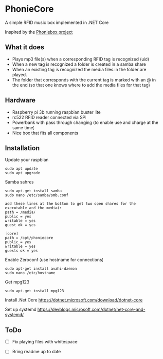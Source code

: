 # PhonieCore
A simple RFID music box implemented in .NET Core

Inspired by the [Phoniebox project](http://phoniebox.de)

## What it does
- Plays mp3 file(s) when a corresponding RFID tag is recognized (uid)
- When a new tag is recognized a folder is created in a samba share
- When an existing tag is recognized the media files in the folder are played. 
- The folder that corresponds with the current tag is marked with an @ in the end (so that one knows where to add the media files for that tag)

## Hardware
- Raspberry pi 3b running raspbian buster lite
- rc522 RFID reader connected via SPI
- Powerbank with pass through changing (to enable use and charge at the same time)
- Nice box that fits all components

## Installation
Update your raspbian
```
sudo apt update
sudo apt upgrade
```

Samba sahres
```
sudo apt-get install samba
sudo nano /etc/samba/smb.conf

add these lines at the bottom to get two open shares for the executable and the media):
path = /media/
public = yes
writable = yes
guest ok = yes

[core]
path = /opt/phoniecore
public = yes
writable = yes
guests ok = yes
```

Enable Zeroconf (use hostname for connections) 
```
sudo apt-get install avahi-daemon
sudo nano /etc/hostname
```

Get mpg123
```
sudo apt-get install mpg123
```

Install .Net Core
https://dotnet.microsoft.com/download/dotnet-core

Set up systemd
https://devblogs.microsoft.com/dotnet/net-core-and-systemd/

## ToDo
- [ ] Fix playing files with whitespace
- [ ] Bring readme up to date


